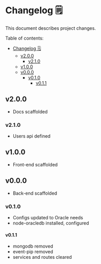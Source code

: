 # Changelog 🗒️

This document describes project changes.

Table of contents:

- [Changelog 🗒️](#changelog-%f0%9f%97%92%ef%b8%8f)
  - [v2.0.0](#v200)
    - [v2.1.0](#v210)
  - [v1.0.0](#v100)
  - [v0.0.0](#v000)
    - [v0.1.0](#v010)
      - [v0.1.1](#v011)

## v2.0.0

- Docs scaffolded

### v2.1.0

- Users api defined

## v1.0.0

- Front-end scaffolded

## v0.0.0

- Back-end scaffolded

### v0.1.0

- Configs updated to Oracle needs
- node-oracledb installed, configured

#### v0.1.1

- mongodb removed
- event-pip removed
- services and routes cleared

